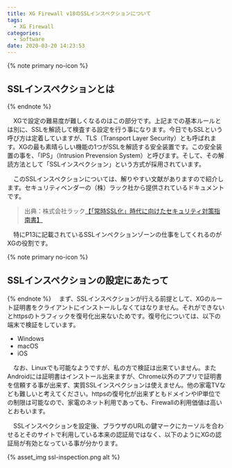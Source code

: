 ```yaml
---
title: XG Firewall v18のSSLインスペクションについて
tags:
  - XG Firewall
categories:
  - Software
date: 2020-03-20 14:23:53
---
```



{% note primary no-icon %}

## SSLインスペクションとは

{% endnote %}

　XGで設定の難易度が難しくなるのはこの部分です。上記までの基本ルールとは別に、SSLを解読して検査する設定を行う事になります。今日でもSSLという呼び方は定着していますが、TLS（Transport Layer Security）とも呼ばれます。XGの最も素晴らしい機能の1つがSSLを解読する安全装置です。この安全装置の事を、「IPS」（Intrusion Prevension System）と呼びます。そして、その解読方法として「SSLインスペクション」という方式が採用されています。
<!-- more -->
　このSSLインスペクションについては、解りやすい文献がありますので紹介します。セキュリティベンダーの（株）ラック社から提供されているドキュメントです。

>出典：株式会社ラック[【「常時SSL化」時代に向けたセキュリティ対策指南書】](https://www.lac.co.jp/library/pdf/ssl_guidebook.pdf)

　特にP13に記載されているSSLインペクションゾーンの仕事をしてくれるのがXGの役割です。

{% note primary no-icon %}

## SSLインスペクションの設定にあたって

{% endnote %}
　まず、SSLインスペクションが行える前提として、XGのルート証明書をクライアントにインストールしなくてはなりません。それができないとhttpsのトラフィックを復号化出来ないためです。復号化については、以下の端末で検証をしています。

- Windows
- macOS
- iOS
  
　なお、Linuxでも可能なようですが、私の方で検証は出来ていません。またAndroidには証明書はインストール出来ますが、Chrome以外のアプリで証明書を信頼する事が出来ず、実質SSLインスペクションは使えません。他の家電TVなども難しいと考えてください。httpsの復号化が出来ずともドメインやIP単位での制限は可能なので、家電のネット利用であっても、Firewallの利用価値は高いとおもいます。

　SSLインスペクションを設定後、ブラウザのURLの鍵マークにカーソルを合わせるとそのサイトで利用している本来の認証局ではなく、以下のようにXGの認証局が有効となっている事が分かります。

{% asset_img ssl-inspection.png alt %}
